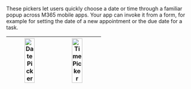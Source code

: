 These pickers let users quickly choose a date or time through a familiar popup across M365 mobile apps. Your app can invoke it from a form, for example for setting the date of a new appointment or the due date for a task.

| <img src="https://static2.sharepointonline.com/files/fabric/fabric-website/images/controls/ios/datetimepicker/datepicker.png" alt="Date Picker" style="width: 50%;" /> | <img src="https://static2.sharepointonline.com/files/fabric/fabric-website/images/controls/ios/datetimepicker/timepicker.png" alt="Time Picker" style="width: 50%;" /> |
| ---------------------------------------------------------------------------------------------------------------------------------------------------------------------- | ---------------------------------------------------------------------------------------------------------------------------------------------------------------------- |

